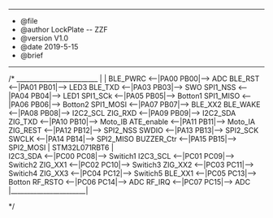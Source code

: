 *********************************************************************************************************
* @file    
* @author  LockPlate -- ZZF
* @version V1.0
* @date    2019-5-15
* @brief   
*********************************************************************************************************
/*
                _________________________
                |                       |
BLE_PWRC     <--|PA00               PB00|--> ADC 
BLE_RST      <--|PA01               PB01|--> LED3
BLE_TXD      <--|PA03               PB03|--> SWO 
SPI1_NSS     <--|PA04               PB04|--> LED1
SPI1_SCk     <--|PA05               PB05|--> Botton1
SPI1_MISO    <--|PA06               PB06|--> Botton2
SPI1_MOSI    <--|PA07               PB07|--> BLE_XX2
BLE_WAKE     <--|PA08               PB08|--> I2C2_SCL
ZIG_RXD      <--|PA09               PB09|--> I2C2_SDA
ZIG_TXD      <--|PA10               PB10|--> Moto_IB
ATE_enable   <--|PA11               PB11|--> Moto_IA
ZIG_REST     <--|PA12               PB12|--> SPI2_NSS
SWDIO        <--|PA13               PB13|--> SPI2_SCK
SWCLK        <--|PA14								PB14|--> SPI2_MISO
BUZZER_Ctr   <--|PA15               PB15|--> SPI2_MOSI
                |     STM32L071RBT6     |           
I2C3_SDA     <--|PC00               PC08|--> Switich1
I2C3_SCL     <--|PC01               PC09|--> Switich2 
ZIG_XX1      <--|PC02               PC10|--> Switich3 
ZIG_XX2      <--|PC03               PC11|--> Switich4 
ZIG_XX3      <--|PC04               PC12|--> Switich5 
BLE_XX1      <--|PC05               PC13|--> Botton 
RF_RSTO      <--|PC06               PC14|--> ADC 
RF_IRQ       <--|PC07               PC15|--> ADC
                |_______________________|

*/
